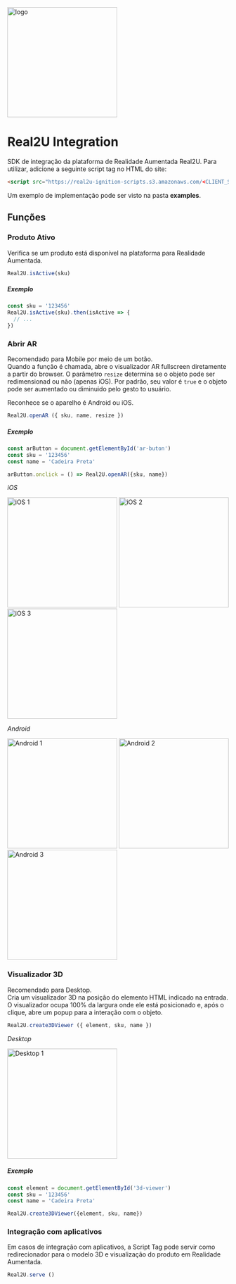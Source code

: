 <img src="https://scripts-ignition.real2u.com.br/real2u-integration/logo.png" title="logo" width="250"/>  

# Real2U Integration  

SDK de integração da plataforma de Realidade Aumentada Real2U.
Para utilizar, adicione a seguinte script tag no HTML do site:

```html
<script src="https://real2u-ignition-scripts.s3.amazonaws.com/<CLIENT_SLUG>/script.js"></script>
```

Um exemplo de implementação pode ser visto na pasta **examples**.  

## Funções

### Produto Ativo  
Verifica se um produto está disponível na plataforma para Realidade Aumentada.

```javascript
Real2U.isActive(sku)
```

##### Exemplo
```javascript
const sku = '123456'
Real2U.isActive(sku).then(isActive => {
  // ...
})
```

### Abrir AR  
Recomendado para Mobile por meio de um botão.  
Quando a função é chamada, abre o visualizador AR fullscreen diretamente a partir do browser.
O parâmetro `resize` determina se o objeto pode ser redimensionad ou não (apenas iOS). Por padrão, seu valor é `true` e o objeto pode ser aumentado ou diminuido pelo gesto to usuário.

Reconhece se o aparelho é Android ou iOS.
```javascript
Real2U.openAR ({ sku, name, resize })
```

##### Exemplo
```javascript
const arButton = document.getElementById('ar-buton')
const sku = '123456'
const name = 'Cadeira Preta'

arButton.onclick = () => Real2U.openAR({sku, name})
```

*iOS*

<img src="https://scripts-ignition.real2u.com.br/real2u-integration/ios-1.png" title="iOS 1" width="250"/>  
<img src="https://scripts-ignition.real2u.com.br/real2u-integration/ios-2.png" title="iOS 2" width="250"/>  
<img src="https://scripts-ignition.real2u.com.br/real2u-integration/ios-3.png" title="iOS 3" width="250"/>  

*Android*

<img src="https://scripts-ignition.real2u.com.br/real2u-integration/android-1.png" title="Android 1" width="250"/>  
<img src="https://scripts-ignition.real2u.com.br/real2u-integration/android-2.png" title="Android 2" width="250"/>  
<img src="https://scripts-ignition.real2u.com.br/real2u-integration/android-3.png" title="Android 3" width="250"/>  

### Visualizador 3D 
Recomendado para Desktop.  
Cria um visualizador 3D na posição do elemento HTML indicado na entrada. O visualizador ocupa 100% da largura onde ele está posicionado e, após o clique, abre um popup para a interação com o objeto.

```javascript
Real2U.create3DViewer ({ element, sku, name })
```

*Desktop*

<img src="https://scripts-ignition.real2u.com.br/real2u-integration/desktop-1.png" title="Desktop 1" width="250"/>  

##### Exemplo
```javascript
const element = document.getElementById('3d-viewer')
const sku = '123456'
const name = 'Cadeira Preta'

Real2U.create3DViewer({element, sku, name})
```

### Integração com aplicativos

Em casos de integração com aplicativos, a Script Tag pode servir como redirecionador para o modelo 3D e visualização do produto em Realidade Aumentada.

```javascript
Real2U.serve ()
```
